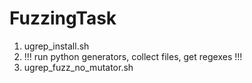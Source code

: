 # FuzzingTask

1. ugrep_install.sh
2. !!! run python generators, collect files, get regexes !!!
3. ugrep_fuzz_no_mutator.sh